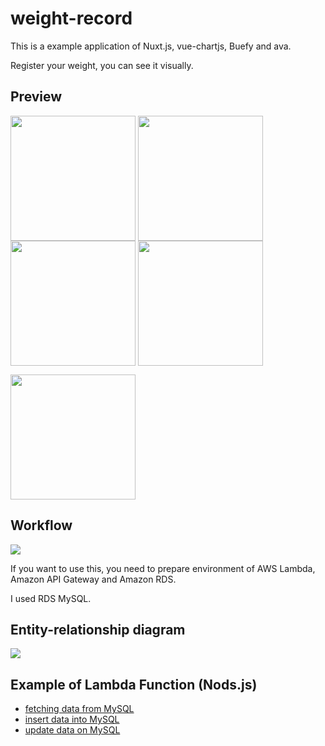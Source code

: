 # weight-record

This is a example application of Nuxt.js, vue-chartjs, Buefy and ava.

Register your weight, you can see it visually.

## Preview

<p>
    <img valign="top" src="https://raw.githubusercontent.com/aytdm/weight-record/images/ss_total.png" width="200">
    <img valign="top" src="https://raw.githubusercontent.com/aytdm/weight-record/images/ss_jan.png" width="200">
    <img valign="top" src="https://raw.githubusercontent.com/aytdm/weight-record/images/ss_feb.png" width="200">
    <img valign="top" src="https://raw.githubusercontent.com/aytdm/weight-record/images/ss_error.png" width="200">
</p>
<p><img valign="top" src="https://raw.githubusercontent.com/aytdm/weight-record/images/ss_register.png" width="200"></p>

## Workflow

<img src="https://cdn-ak.f.st-hatena.com/images/fotolife/a/aytdm/20180209/20180209152837.png">

If you want to use this, you need to prepare environment of AWS Lambda, Amazon API Gateway and Amazon RDS.

I used RDS MySQL.

## Entity-relationship diagram

<img src="https://raw.githubusercontent.com/aytdm/weight-record/images/erd.png">

## Example of Lambda Function (Nods.js)

* [fetching data from MySQL](https://gist.github.com/aytdm/f73f329fb5e7d0537aac1180f3f4298b)
* [insert data into MySQL](https://gist.github.com/aytdm/51eda9d98304c57f8c5f82d95344dd39)
* [update data on MySQL](https://gist.github.com/aytdm/68f4845288ac6f9cbc0a0f1e628bb764)
